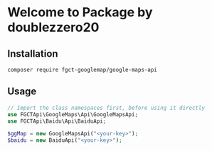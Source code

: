 # Welcome to Package by doublezzero20

## Installation

```
composer require fgct-googlemap/google-maps-api
```

## Usage

```php
// Import the class namespaces first, before using it directly
use FGCTApi\GoogleMaps\Api\GoogleMapsApi;
use FGCTApi\Baidu\Api\BaiduApi;

$ggMap = new GoogleMapsApi("<your-key>");
$baidu = new BaiduApi("<your-key>");
```
